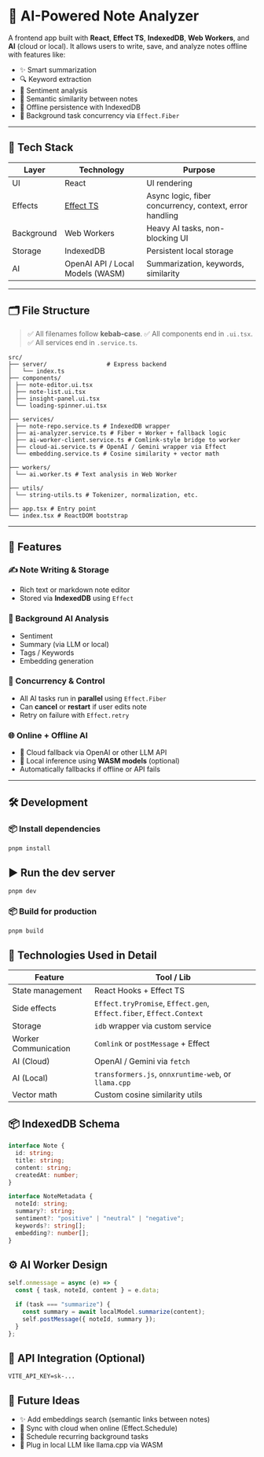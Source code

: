 # 🧠 AI-Powered Note Analyzer

A frontend app built with **React**, **Effect TS**, **IndexedDB**, **Web Workers**, and **AI** (cloud or local). It allows users to write, save, and analyze notes offline with features like:

- ✨ Smart summarization
- 🔍 Keyword extraction
- 💬 Sentiment analysis
- 🧩 Semantic similarity between notes
- 💾 Offline persistence with IndexedDB
- 🧵 Background task concurrency via `Effect.Fiber`

---

## 🧰 Tech Stack

| Layer      | Technology                           | Purpose                                                 |
| ---------- | ------------------------------------ | ------------------------------------------------------- |
| UI         | React                                | UI rendering                                            |
| Effects    | [Effect TS](https://effect.website/) | Async logic, fiber concurrency, context, error handling |
| Background | Web Workers                          | Heavy AI tasks, non-blocking UI                         |
| Storage    | IndexedDB                            | Persistent local storage                                |
| AI         | OpenAI API / Local Models (WASM)     | Summarization, keywords, similarity                     |

---

## 🗂️ File Structure

> ✅ All filenames follow **kebab-case**.
> ✅ All components end in `.ui.tsx`.
> ✅ All services end in `.service.ts`.

```
src/
├── server/                 # Express backend
│   └── index.ts
├── components/
│ ├── note-editor.ui.tsx
│ ├── note-list.ui.tsx
│ ├── insight-panel.ui.tsx
│ └── loading-spinner.ui.tsx
│
├── services/
│ ├── note-repo.service.ts # IndexedDB wrapper
│ ├── ai-analyzer.service.ts # Fiber + Worker + fallback logic
│ ├── ai-worker-client.service.ts # Comlink-style bridge to worker
│ ├── cloud-ai.service.ts # OpenAI / Gemini wrapper via Effect
│ └── embedding.service.ts # Cosine similarity + vector math
│
├── workers/
│ └── ai.worker.ts # Text analysis in Web Worker
│
├── utils/
│ └── string-utils.ts # Tokenizer, normalization, etc.
│
├── app.tsx # Entry point
└── index.tsx # ReactDOM bootstrap
```

---

## 🚀 Features

### ✍️ Note Writing & Storage

- Rich text or markdown note editor
- Stored via **IndexedDB** using `Effect`

### 🧠 Background AI Analysis

- Sentiment
- Summary (via LLM or local)
- Tags / Keywords
- Embedding generation

### 🔄 Concurrency & Control

- All AI tasks run in **parallel** using `Effect.Fiber`
- Can **cancel** or **restart** if user edits note
- Retry on failure with `Effect.retry`

### 🌐 Online + Offline AI

- 🔌 Cloud fallback via OpenAI or other LLM API
- 🧠 Local inference using **WASM models** (optional)
- Automatically fallbacks if offline or API fails

---

## 🛠️ Development

### 📦 Install dependencies

```bash
pnpm install
```

## ▶️ Run the dev server

```bash
pnpm dev
```

### 📦 Build for production

```bash
pnpm build
```

## 🧪 Technologies Used in Detail

| Feature              | Tool / Lib                                                          |
| -------------------- | ------------------------------------------------------------------- |
| State management     | React Hooks + Effect TS                                             |
| Side effects         | `Effect.tryPromise`, `Effect.gen`, `Effect.fiber`, `Effect.Context` |
| Storage              | `idb` wrapper via custom service                                    |
| Worker Communication | `Comlink` or `postMessage` + Effect                                 |
| AI (Cloud)           | OpenAI / Gemini via `fetch`                                         |
| AI (Local)           | `transformers.js`, `onnxruntime-web`, or `llama.cpp`                |
| Vector math          | Custom cosine similarity utils                                      |

## 📦 IndexedDB Schema

```typescript
interface Note {
  id: string;
  title: string;
  content: string;
  createdAt: number;
}

interface NoteMetadata {
  noteId: string;
  summary?: string;
  sentiment?: "positive" | "neutral" | "negative";
  keywords?: string[];
  embedding?: number[];
}
```

## ⚙️ AI Worker Design

```typescript
self.onmessage = async (e) => {
  const { task, noteId, content } = e.data;

  if (task === "summarize") {
    const summary = await localModel.summarize(content);
    self.postMessage({ noteId, summary });
  }
};
```

## 🔐 API Integration (Optional)

```
VITE_API_KEY=sk-...
```

## 🧭 Future Ideas

- ✨ Add embeddings search (semantic links between notes)
- 🔁 Sync with cloud when online (Effect.Schedule)
- 📅 Schedule recurring background tasks
- 🧠 Plug in local LLM like llama.cpp via WASM
